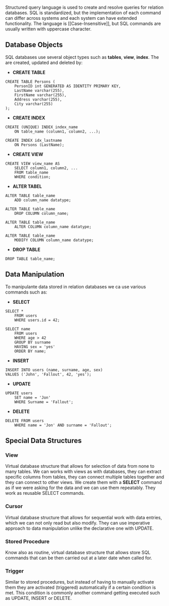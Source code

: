 Structured query language is used to create and resolve queries for relation databases. SQL is standardized, but the implementation of each command can differ across systems and each system can have extended functionality. The language is [[Case-Insensitive]], but SQL commands are usually written with uppercase character.
## Database Objects
SQL databases use several object types such as **tables**, **view**, **index**. The are created, updated and deleted by:
- **CREATE TABLE**
```
CREATE TABLE Persons ( 
	PersonID int GENERATED AS IDENTITY PRIMARY KEY, 
	LastName varchar(255), 
	FirstName varchar(255), 
	Address varchar(255), 
	City varchar(255) 
);
```
- **CREATE INDEX**
```
CREATE (UNIQUE) INDEX index_name 
	ON table_name (column1, column2, ...); 

CREATE INDEX idx_lastname 
	ON Persons (LastName);
```
- **CREATE VIEW**
```
CREATE VIEW view_name AS
	SELECT column1, column2, ... 
	FROM table_name 
	WHERE condition;
```
- **ALTER TABEL**
```
ALTER TABLE table_name 
	ADD column_name datatype; 

ALTER TABLE table_name 
	DROP COLUMN column_name;
 
ALTER TABLE table_name 
	ALTER COLUMN column_name datatype; 

ALTER TABLE table_name 
	MODIFY COLUMN column_name datatype;
```
- **DROP TABLE**
```
DROP TABLE table_name;
```
## Data Manipulation
To manipulante data stored in relation databases we ca use various commands such as:
- **SELECT**
```
SELECT *
	FROM users
	WHERE users.id = 42;

SELECT name
	FROM users
	WHERE age > 42
	GROUP BY surname
	HAVING sex = 'yes'
	ORDER BY name;
```
- **INSERT**
```
INSERT INTO users (name, surname, age, sex)
VALUES ('John', 'Fallout', 42, 'yes');
```
- **UPDATE**
```
UPDATE users
	SET name = 'Jon'
	WHERE Surname = 'Fallout';
```
- **DELETE**
```
DELETE FROM users
	WHERE name = 'Jon' AND surname = 'Fallout';
```
## Special Data Structures
### View
Virtual database structure that allows for selection of data from none to many tables. We can works with views as with databases, they can extract specific columns from tables, they can connect multiple tables together and they can connect to other views. We create them with a **SELECT** command as if we were asking for the data and we can use them repeatably. They work as reusable SELECT commands.
### Cursor
Virtual database structure that allows for sequential work with data entries, which we can not only read but also modify. They can use imperative approach to data manipulation unlike the declarative one with UPDATE.
### Stored Procedure
Know also as routine, virtual database structure that allows store SQL commands that can be then carried out at a later date when called for.
### Trigger
Similar to stored procedures, but instead of having to manually activate them they are activated (triggered) automatically if a certain condition is met. This condition is commonly another command getting executed such as UPDATE, INSERT or DELETE.
